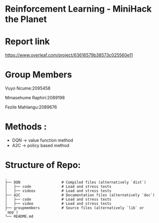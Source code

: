 # Reinforcement Learning - MiniHack the Planet 

# Report link 

https://www.overleaf.com/project/63616579b38573c025560e11

# Group Members

Vuyo Ncume:2095458

Mmasehume Raphiri:2089198

Fezile Mahlangu:2089676

# Methods :

* DQN -> value function method
* A2C -> policy based method 

# Structure of Repo:
    .
    ├── DQN                   # Compiled files (alternatively `dist`)
    │   ├── code              # Load and stress tests
    │   ├── videos            # Load and stress tests
    ├── A2C                   # Documentation files (alternatively `doc`)
    │   ├── code              # Load and stress tests
    │   ├── video             # Load and stress tests
    ├── groupmembers          # Source files (alternatively `lib` or `app`)
    └── README.md



